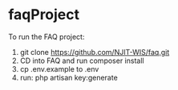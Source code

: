 # faqProject
To run the FAQ project:    

1. git clone https://github.com/NJIT-WIS/faq.git
2. CD into FAQ and run composer install
3.  cp .env.example to .env
4. run: php artisan key:generate

  